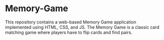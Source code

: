 # Memory-Game
This repository contains a web-based Memory Game application implemented using HTML, CSS, and JS. The Memory Game is a classic card matching game where players have to flip cards and find pairs.
